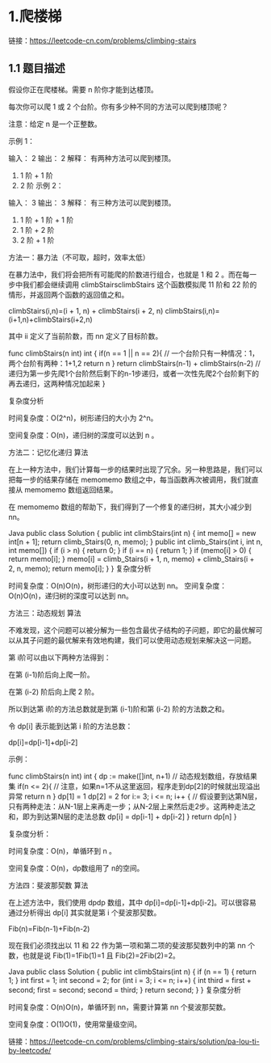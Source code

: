 




# 1.爬楼梯

链接：https://leetcode-cn.com/problems/climbing-stairs

## 1.1 题目描述

假设你正在爬楼梯。需要 n 阶你才能到达楼顶。

每次你可以爬 1 或 2 个台阶。你有多少种不同的方法可以爬到楼顶呢？

注意：给定 n 是一个正整数。

示例 1：

输入： 2
输出： 2
解释： 有两种方法可以爬到楼顶。
1.  1 阶 + 1 阶
2.  2 阶
示例 2：

输入： 3
输出： 3
解释： 有三种方法可以爬到楼顶。
1.  1 阶 + 1 阶 + 1 阶
2.  1 阶 + 2 阶
3.  2 阶 + 1 阶


方法一：暴力法（不可取，超时，效率太低）


在暴力法中，我们将会把所有可能爬的阶数进行组合，也就是 1 和 2 。而在每一步中我们都会继续调用 climbStairsclimbStairs 这个函数模拟爬 11 阶和 22 阶的情形，并返回两个函数的返回值之和。

climbStairs(i,n)=(i + 1, n) + climbStairs(i + 2, n)
climbStairs(i,n)=(i+1,n)+climbStairs(i+2,n)

其中 ii 定义了当前阶数，而 nn 定义了目标阶数。

func climbStairs(n int) int {
    if(n == 1 || n == 2){   // 一个台阶只有一种情况：1，两个台阶有两种：1+1,2
        return n
    }
    return climbStairs(n-1) + climbStairs(n-2)  // 递归为第一步先爬1个台阶然后剩下的n-1步递归，或者一次性先爬2个台阶剩下的再去递归，这两种情况加起来
}

复杂度分析

时间复杂度：O(2^n)，树形递归的大小为 2^n。

空间复杂度：O(n)，递归树的深度可以达到 n 。

方法二：记忆化递归
算法

在上一种方法中，我们计算每一步的结果时出现了冗余。另一种思路是，我们可以把每一步的结果存储在 memomemo 数组之中，每当函数再次被调用，我们就直接从 memomemo 数组返回结果。

在 memomemo 数组的帮助下，我们得到了一个修复的递归树，其大小减少到 nn。

Java
public class Solution {
    public int climbStairs(int n) {
        int memo[] = new int[n + 1];
        return climb_Stairs(0, n, memo);
    }
    public int climb_Stairs(int i, int n, int memo[]) {
        if (i > n) {
            return 0;
        }
        if (i == n) {
            return 1;
        }
        if (memo[i] > 0) {
            return memo[i];
        }
        memo[i] = climb_Stairs(i + 1, n, memo) + climb_Stairs(i + 2, n, memo);
        return memo[i];
    }
}
复杂度分析

时间复杂度：O(n)O(n)，树形递归的大小可以达到 nn。
空间复杂度：O(n)O(n)，递归树的深度可以达到 nn。


方法三：动态规划
算法

不难发现，这个问题可以被分解为一些包含最优子结构的子问题，即它的最优解可以从其子问题的最优解来有效地构建，我们可以使用动态规划来解决这一问题。

第 i阶可以由以下两种方法得到：

在第 (i-1)阶后向上爬一阶。

在第 (i-2) 阶后向上爬 2 阶。

所以到达第 i阶的方法总数就是到第 (i-1)阶和第 (i-2) 阶的方法数之和。

令 dp[i] 表示能到达第 i 阶的方法总数：

dp[i]=dp[i-1]+dp[i-2]

示例：



func climbStairs(n int) int {
    dp := make([]int, n+1)        // 动态规划数组，存放结果集
    if(n <= 2){                   // 注意，如果n=1不从这里返回，程序走到dp[2]的时候就出现溢出异常
        return n
    }
    dp[1] = 1
    dp[2] = 2
    for i:= 3; i <= n; i++ {    // 假设要到达第N层，只有两种走法：从N-1层上来再走一步；从N-2层上来然后走2步。这两种走法之和，即为到达第N层的走法总数
        dp[i] = dp[i-1] + dp[i-2]
    }
    return dp[n]
}

复杂度分析：

时间复杂度：O(n)，单循环到 n 。

空间复杂度：O(n)，dp数组用了 n的空间。

方法四：斐波那契数
算法

在上述方法中，我们使用 dpdp 数组，其中 dp[i]=dp[i-1]+dp[i-2]。可以很容易通过分析得出 dp[i] 其实就是第 i 个斐波那契数。

Fib(n)=Fib(n-1)+Fib(n-2)

现在我们必须找出以 11 和 22 作为第一项和第二项的斐波那契数列中的第 nn 个数，也就是说 Fib(1)=1Fib(1)=1 且 Fib(2)=2Fib(2)=2。

Java
public class Solution {
    public int climbStairs(int n) {
        if (n == 1) {
            return 1;
        }
        int first = 1;
        int second = 2;
        for (int i = 3; i <= n; i++) {
            int third = first + second;
            first = second;
            second = third;
        }
        return second;
    }
}
复杂度分析

时间复杂度：O(n)O(n)，单循环到 nn，需要计算第 nn 个斐波那契数。

空间复杂度：O(1)O(1)，使用常量级空间。


链接：https://leetcode-cn.com/problems/climbing-stairs/solution/pa-lou-ti-by-leetcode/

